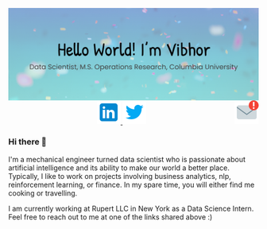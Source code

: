 <p align="center">
  <img src="https://github.com/vibhormalik97/vibhormalik97/blob/master/12.png", style="border:0px;margin:0px;float:right" />
</p>
<p align="center">
  <a href="mailto: vibhormalik97@gmail.com">
  <img src="https://github.com/vibhormalik97/vibhormalik97/blob/master/icons8-important-mail-48.png", style="border:0px;margin:0px;float:right" />
  </a>


  <a href="https://www.linkedin.com/in/vibhor-malik/">
  <img src="https://github.com/vibhormalik97/vibhormalik97/blob/master/icons8-linkedin-48.png" />
  </a>
                                                                                      
  <a href="https://twitter.com/Vibhor_Malik97/">
  <img src="https://github.com/vibhormalik97/vibhormalik97/blob/master/icons8-twitter-48.png", style=”float:right”/>
  </a>
</p>


### Hi there 👋

I'm a mechanical engineer turned data scientist who is passionate about artificial intelligence and its ability to make our world a better place. Typically, I like to work on projects involving business analytics, nlp, reinforcement learning, or finance. In my spare time, you will either find me cooking or travelling.

I am currently working at Rupert LLC in New York as a Data Science Intern. Feel free to reach out to me at one of the links shared above :)



<!--
**vibhormalik97/vibhormalik97** is a ✨ _special_ ✨ repository because its `README.md` (this file) appears on your GitHub profile.

Here are some ideas to get you started:

- 🔭 I’m currently working on ...
- 🌱 I’m currently learning ...
- 👯 I’m looking to collaborate on ...
- 🤔 I’m looking for help with ...
- 💬 Ask me about ...
- 📫 How to reach me: ...
- 😄 Pronouns: ...
- ⚡ Fun fact: ...
-->
